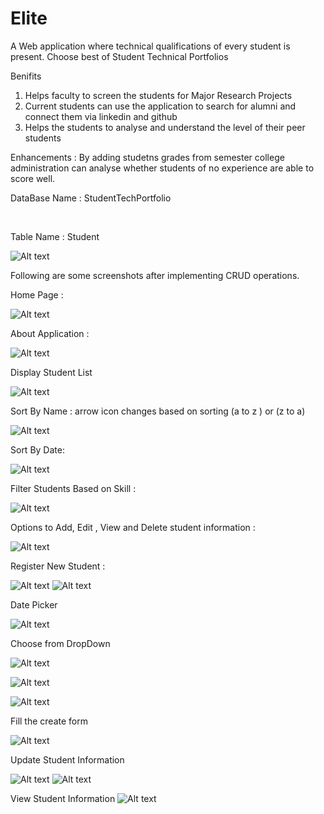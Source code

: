# Elite
A Web application where technical qualifications of every student is present. Choose best of Student Technical Portfolios

Benifits
1. Helps faculty to screen the students for Major Research Projects
2. Current students can use the application to search for alumni and connect them via linkedin and github
3. Helps the students to analyse and understand the level of their peer students

Enhancements :
By adding studetns grades from semester college administration can analyse whether students of no experience are able to score well.


DataBase
Name : StudentTechPortfolio

<p>&nbsp;</p>

Table Name : Student


![Alt text](/Elite/Images/database.jpg?raw=true "Optional Title")

Following are some screenshots after implementing CRUD operations.

Home Page : 


![Alt text](/Elite/Images/Home%20Page.jpg?raw=true)

About Application :

![Alt text](/Elite/Images/About.jpg?raw=true)

Display Student List

![Alt text](/Elite/Images/Student%20List.jpg?raw=true)

Sort By Name : arrow icon changes based on sorting (a to z ) or (z to a)

![Alt text](/Elite/Images/Sorting.jpg?raw=true)

Sort By Date:

![Alt text](/Elite/Images/Date%20Sorting.jpg?raw=true)

Filter Students Based on Skill :

![Alt text](/Elite/Images/search%20python.jpg?raw=true)

Options to Add, Edit , View and Delete student information :

![Alt text](/Elite/Images/Edit%20and%20create%20options.jpg?raw=true)

Register New Student : 

![Alt text](/Elite/Images/create%20screen.jpg?raw=true)
![Alt text](/Elite/Images/Create%202.jpg?raw=true)

Date Picker

![Alt text](/Elite/Images/date%20picker.jpg?raw=true)

Choose from DropDown

![Alt text](/Elite/Images/choose%20from%20options.jpg?raw=true)

![Alt text](/Elite/Images/choose%20from%20program.jpg?raw=true)

![Alt text](/Elite/Images/choose%20from%20options.jpg?raw=true)

Fill the create form 

![Alt text](/Elite/Images/choose%fill%20information.jpg?raw=true)

Update Student Information


![Alt text](/Elite/Images/Edit%20Student.jpg?raw=true)
![Alt text](/Elite/Images/Edit%20Student2.jpg?raw=true)



View Student Information 
![Alt text](/Elite/Images/View%20informtaion.jpg?raw=true)



